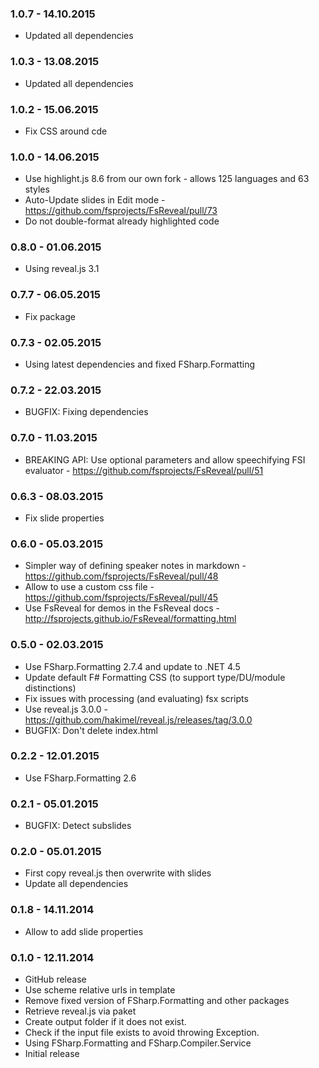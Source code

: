 ### 1.0.7 - 14.10.2015
* Updated all dependencies

### 1.0.3 - 13.08.2015
* Updated all dependencies

### 1.0.2 - 15.06.2015
* Fix CSS around cde

### 1.0.0 - 14.06.2015
* Use highlight.js 8.6 from our own fork - allows 125 languages and 63 styles
* Auto-Update slides in Edit mode - https://github.com/fsprojects/FsReveal/pull/73
* Do not double-format already highlighted code

### 0.8.0 - 01.06.2015
* Using reveal.js 3.1

### 0.7.7 - 06.05.2015
* Fix package

### 0.7.3 - 02.05.2015
* Using latest dependencies and fixed FSharp.Formatting

### 0.7.2 - 22.03.2015
* BUGFIX: Fixing dependencies

### 0.7.0 - 11.03.2015
* BREAKING API: Use optional parameters and allow speechifying FSI evaluator - https://github.com/fsprojects/FsReveal/pull/51

### 0.6.3 - 08.03.2015
* Fix slide properties

### 0.6.0 - 05.03.2015
* Simpler way of defining speaker notes in markdown - https://github.com/fsprojects/FsReveal/pull/48
* Allow to use a custom css file - https://github.com/fsprojects/FsReveal/pull/45
* Use FsReveal for demos in the FsReveal docs - http://fsprojects.github.io/FsReveal/formatting.html

### 0.5.0 - 02.03.2015
* Use FSharp.Formatting 2.7.4 and update to .NET 4.5
* Update default F# Formatting CSS (to support type/DU/module distinctions)
* Fix issues with processing (and evaluating) fsx scripts
* Use reveal.js 3.0.0 - https://github.com/hakimel/reveal.js/releases/tag/3.0.0
* BUGFIX: Don't delete index.html
 
### 0.2.2 - 12.01.2015
* Use FSharp.Formatting 2.6

### 0.2.1 - 05.01.2015
* BUGFIX: Detect subslides

### 0.2.0 - 05.01.2015
* First copy reveal.js then overwrite with slides
* Update all dependencies

### 0.1.8 - 14.11.2014
* Allow to add slide properties

### 0.1.0 - 12.11.2014
* GitHub release
* Use scheme relative urls in template
* Remove fixed version of FSharp.Formatting and other packages
* Retrieve reveal.js via paket
* Create output folder if it does not exist.
* Check if the input file exists to avoid throwing Exception.
* Using FSharp.Formatting and FSharp.Compiler.Service
* Initial release 
